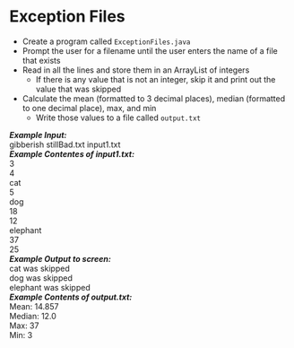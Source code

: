 # Exception Files

- Create a program called `ExceptionFiles.java`
- Prompt the user for a filename until the user enters the name of a file that exists
- Read in all the lines and store them in an ArrayList of integers
  - If there is any value that is not an integer, skip it and print out the value that was skipped
-  Calculate the mean (formatted to 3 decimal places), median (formatted to one decimal place), max, and min
   -  Write those values to a file called `output.txt`

***Example Input:***\
gibberish
stillBad.txt
input1.txt\
***Example Contentes of input1.txt:***\
3\
4\
cat\
5\
dog\
18\
12\
elephant\
37\
25\
***Example Output to screen:***\
cat was skipped\
dog was skipped\
elephant was skipped\
***Example Contents of output.txt:***\
Mean: 14.857\
Median: 12.0\
Max: 37\
Min: 3
